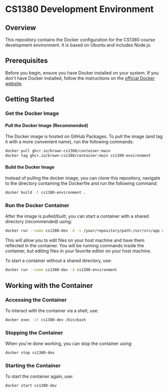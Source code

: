 # CS1380 Development Environment

## Overview

This repository contains the Docker configuration for the CS1380 course development environment. It is based on Ubuntu and includes Node.js.

## Prerequisites

Before you begin, ensure you have Docker installed on your system. If you don't have Docker installed, follow the instructions on the [official Docker website](https://docs.docker.com/get-docker/).

## Getting Started

### Get the Docker Image

#### Pull the Docker Image (Recommended)

The Docker image is hosted on GitHub Packages. To pull the image (and tag it with a more convenient name), run the following commands:

```bash
docker pull ghcr.io/brown-cs1380/container:main
docker tag ghcr.io/brown-cs1380/container:main cs1380-environment
```

#### Build the Docker Image

Instead of pulling the docker image, you can clone this repository, navigate to the directory containing the Dockerfile and run the following command:

```bash
docker build -t cs1380-environment .
```
### Run the Docker Container

After the image is pulled/built, you can start a container with a shared directory (recommended) using:

```bash
docker run --name cs1380-dev -d -v /your/repository/path:/usr/src/app cs1380-environment
```

This will allow you to edit files on your host machine and have them reflected in the container.
You will be running commands inside the container, but editing files in your favorite editor on your host machine.

To start a container without a shared directory, use:

```bash
docker run --name cs1380-dev -d cs1380-environment
```

## Working with the Container

### Accessing the Container

To interact with the container via a shell, use:
```bash
docker exec -it cs1380-dev /bin/bash
```

### Stopping the Container

When you're done working, you can stop the container using:
```bash
docker stop cs1380-dev
```
### Starting the Container

To start the container again, use:
```bash
docker start cs1380-dev
```
